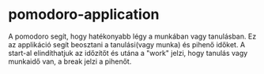 # pomodoro-application
A pomodoro segít, hogy hatékonyabb légy a munkában vagy tanulásban.
Ez az applikáció segít beosztani a tanulási(vagy munka) és pihenő időket. A start-al elindíthatjuk az időzítőt és utána a "work" jelzi, hogy tanulás vagy
munkaidő van, a break jelzi a pihenőt. 
